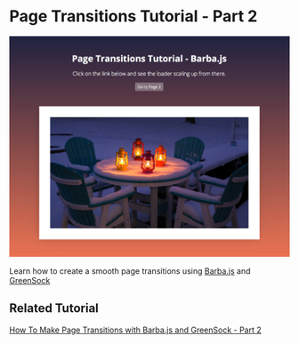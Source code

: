 # Page Transitions Tutorial - Part 2

![img_01-html-page](/img/img_page-transitions-tutorial-part-2.jpg)

Learn how to create a smooth page transitions using [Barba.js](https://barba.js.org/) and [GreenSock](http://www.greensock.com/?ref=15167)

## Related Tutorial
[How To Make Page Transitions with Barba.js and GreenSock - Part 2](https://ihatetomatoes.net/how-to-make-page-transitions-in-html-part-2/)
